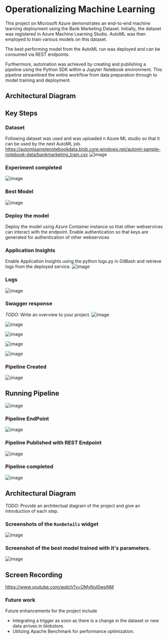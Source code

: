 # Operationalizing Machine Learning
This project on Microsoft Azure demonstrates an end-to-end machine learning deployment using the Bank Marketing Dataset. Initially, the dataset was registered in Azure Machine Learning Studio. AutoML was then employed to train various models on this dataset. 

The best performing model from the AutoML run was deployed and can be consumed via REST endpoints. 

Furthermore, automation was achieved by creating and publishing a pipeline using the Python SDK within a Jupyter Notebook environment. This pipeline streamlined the entire workflow from data preparation through to model training and deployment.

## Architectural Diagram

## Key Steps

### Dataset
Following dataset was used and was uploaded n Azure ML studio so that it can be used by the next AutoML job. 
https://automlsamplenotebookdata.blob.core.windows.net/automl-sample-notebook-data/bankmarketing_train.csv
![image](https://github.com/saxenam06/Operationalizing-Machine-Learning/assets/83720464/51d3ac6f-309e-4ec8-b68c-843c20ebb326)

### Experiment completed
![image](https://github.com/saxenam06/Operationalizing-Machine-Learning/assets/83720464/560feb81-53d0-4259-b3c5-b95ef0d4b620)

### Best Model
![image](https://github.com/saxenam06/Operationalizing-Machine-Learning/assets/83720464/65d1de7c-7926-4119-b7da-3a6fca62f2ff)

### Deploy the model
Deploy the model using Azure Container instance so that other webservices can interact with the endpoint. Enable authentication so that keys are generated for authentication of other webservices

### Application Insights
Enable Application Insights using the python logs.py in GitBash and retrieve logs from the deployed service. 
![image](https://github.com/saxenam06/Operationalizing-Machine-Learning/assets/83720464/889c8cfe-338f-4e25-adfc-0c2a75156550)

### Logs
![image](https://github.com/saxenam06/Operationalizing-Machine-Learning/assets/83720464/c79efb88-1f94-4cb0-a183-0aebddddbf32)

### Swagger response
*TODO:* Write an overview to your project.
![image](https://github.com/saxenam06/Operationalizing-Machine-Learning/assets/83720464/9eec3072-3ace-4b9e-973c-70038ac44ba3)

![image](https://github.com/saxenam06/Operationalizing-Machine-Learning/assets/83720464/fd94c093-8ebd-404d-85ca-640b9986db1d)

![image](https://github.com/saxenam06/Operationalizing-Machine-Learning/assets/83720464/faf6f2e1-fa16-4a32-96fb-29880c144281)

![image](https://github.com/saxenam06/Operationalizing-Machine-Learning/assets/83720464/c4252d64-99f3-447a-8b39-e8b916ea308d)

![image](https://github.com/saxenam06/Operationalizing-Machine-Learning/assets/83720464/dfef8271-0811-41d1-8512-7e64c8194613)

### Pipeline Created
![image](https://github.com/saxenam06/Operationalizing-Machine-Learning/assets/83720464/61ec976c-7283-45a5-bf9f-15886860b7b3)

## Running Pipeline 
![image](https://github.com/saxenam06/Operationalizing-Machine-Learning/assets/83720464/f202cbfb-2fa5-45cd-8e21-3ac7bbbc8a99)

### Pipeline EndPoint
![image](https://github.com/saxenam06/Operationalizing-Machine-Learning/assets/83720464/a160002d-7c01-4ae7-9e80-ef39d75738fa)

### Pipeline Published with REST Endpoint
![image](https://github.com/saxenam06/Operationalizing-Machine-Learning/assets/83720464/a0a04689-ddbe-42e4-ae43-e564a0db2485)

### Pipeline completed 
![image](https://github.com/saxenam06/Operationalizing-Machine-Learning/assets/83720464/27bde130-5590-47c4-ad3c-ef38f7bd32bc)

## Architectural Diagram
*TODO*: Provide an architectual diagram of the project and give an introduction of each step.

### Screenshots of the `RunDetails` widget
![image](https://github.com/saxenam06/Operationalizing-Machine-Learning/assets/83720464/7d800a74-c40b-4506-ba47-971b77460b24)


### Screenshot of the best model trained with it's parameters.
![image](https://github.com/saxenam06/Operationalizing-Machine-Learning/assets/83720464/b699262d-88a1-45c3-9a64-67278e2a1ff3)

## Screen Recording
https://www.youtube.com/watch?v=OMyNuI0wpNM

### Future work
Future enhancements for the project include
- Integrating a trigger as soon as there is a change in the dataset or new data arrives in blobstore. 
- Utilizing Apache Benchmark for performance optimization.
